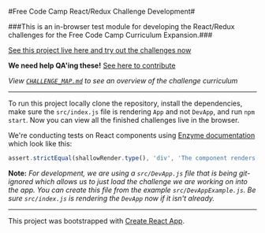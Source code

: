 #Free Code Camp React/Redux Challenge Development#

###This is an in-browser test module for developing the React/Redux challenges for the Free Code Camp Curriculum Expansion.###

[See this project live here and try out the challenges now](http://hysterical-amusement.surge.sh/)

**We need help QA'ing these!** [See here to contribute](https://github.com/bonham000/fcc-react-tests-module/blob/master/CONTRIBUTING.md)

*View [`CHALLENGE_MAP.md`](https://github.com/bonham000/fcc-react-tests-module/blob/master/CHALLENGE_MAP.md) to see an overview of the challenge curriculum*

---

To run this project locally clone the repository, install the dependencies, make sure the `src/index.js` file is rendering
`App` and not `DevApp`, and run `npm start`. Now you can view all the finished challenges live in the browser.

We're conducting tests on React components using [Enzyme documentation](http://airbnb.io/enzyme/) which look like this:

```javascript
assert.strictEqual(shallowRender.type(), 'div', 'The component renders a div element');
```

**Note:** *For development, we are using a `src/DevApp.js` file that is being git-ignored which allows us to just load the challenge we are working on into the app. You can create this file from the example `src/DevAppExample.js`. Be sure `src/index.js` is rendering the `DevApp` now if it isn't already.*

***

This project was bootstrapped with [Create React App](https://github.com/facebookincubator/create-react-app).